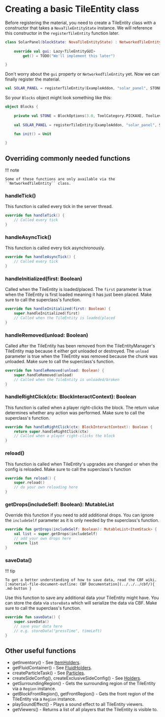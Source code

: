 # Creating a basic TileEntity class

Before registering the material, you need to create a TileEntity class with a constructor that takes a `NovaTileEntityState` instance.
We will reference this constructor in the ``registerTileEntity`` function later.

```kotlin
class SolarPanel(blockState: NovaTileEntityState) : NetworkedTileEntity(blockState) {
    
    override val gui: Lazy<TileEntityGUI>
        get() = TODO("We'll implement this later")

}
```

Don't worry about the ``gui`` property or ``NetworkedTileEntity`` yet. Now we can finally register the material.

```kotlin
val SOLAR_PANEL = registerTileEntity(ExampleAddon, "solar_panel", STONE, ::SolarPanel)
```

So your ``Blocks`` object might look something like this:

```kotlin
object Blocks {
    
    private val STONE = BlockOptions(3.0, ToolCategory.PICKAXE, ToolLevel.STONE, true, Material.BARRIER, SoundEffect(Sound.BLOCK_STONE_PLACE), SoundEffect(Sound.BLOCK_STONE_BREAK), Material.NETHERITE_BLOCK)
    
    val SOLAR_PANEL = registerTileEntity(ExampleAddon, "solar_panel", STONE, ::SolarPanel)
    
    fun init() = Unit

}
```

## Overriding commonly needed functions

!!! note

    Some of these functions are only available via the ``NetworkedTileEntity`` class.

### handleTick()

This function is called every tick in the server thread.

```kotlin
override fun handleTick() {
    // Called every tick
}
```

### handleAsyncTick()

This function is called every tick asynchronously.

```kotlin
override fun handleAsyncTick() {
    // Called every tick
}
```

### handleInitialized(first: Boolean)

Called when the TileEntity is loaded/placed. The ``first`` parameter is true when the TileEntity is first loaded meaning
it has just been placed. Make sure to call the superclass's function.

```kotlin
override fun handleInitialized(first: Boolean) {
    super.handleInitialized(first)
    // Called when the TileEntity is loaded/placed
}
```

### handleRemoved(unload: Boolean)

Called after the TileEntity has been removed from the TileEntityManager's TileEntity map because it either got unloaded 
or destroyed. The ``unload`` parameter is true when the TileEntity was removed because the chunk was unloaded. Make sure 
to call the superclass's function.

```kotlin
override fun handleRemoved(unload: Boolean) {
    super.handleRemoved(unload)
    // Called when the TileEntity is unloaded/broken
}
```

### handleRightClick(ctx: BlockInteractContext): Boolean

This function is called when a player right-clicks the block. The return value determines whether any action was performed.
Make sure to call the superclass's function.

```kotlin
override fun handleRightClick(ctx: BlockInteractContext): Boolean {
    return super.handleRightClick(ctx)
    // Called when a player right-clicks the block
}
```

### reload()

This function is called when TileEntity's upgrades are changed or when the config is reloaded. Make sure to call the 
superclass's function

```kotlin
override fun reload() {
    super.reload()
    // do your own reloading here
}
```

### getDrops(includeSelf: Boolean): MutableList<ItemStack>

Override this function if you need to add additional drops. You can ignore the ``includeSelf`` parameter as it is only
needed by the superclass's function.

```kotlin
override fun getDrops(includeSelf: Boolean): MutableList<ItemStack> {
    val list = super.getDrops(includeSelf)
    // add your own drops here
    return list
}
```

### saveData()

!!! tip

    To get a better understanding of how to save data, read the CBF wiki.
    [:material-file-document-outline: CBF Documentation](../../../cbf/){ .md-button }

Use this function to save any additional data your TileEntity might have. You can store the data via ``storeData`` which
will serialize the data via CBF. Make sure to call the superclass's function.

```kotlin
override fun saveData() {
    super.saveData()
    // save your data here
    // e.g. storeData("pressTime", timeLeft)
}
```

## Other useful functions

* getInventory() - See [ItemHolders](holders.md#itemholder).
* getFluidContainer() - See [FluidHolders](holders.md#fluidholder).
* createParticleTask() - See [Particles](particles.md).
* createSideConfig(), createExclusiveSideConfig() - See [Holders](holders.md).
* getSurroundingRegion() - Gets the surrounding region of the TileEntity via a ``Region`` instance.
* getBlockFrontRegion(), getFrontRegion() - Gets the front region of the TileEntity via a ``Region`` instance.
* playSoundEffect() - Plays a sound effect to all TileEntity viewers.
* getViewers() - Returns a list of all players that the TileEntity is visible to.